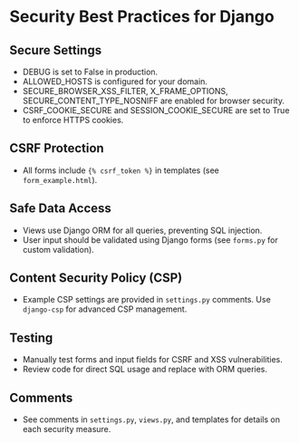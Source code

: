 # Security Best Practices for Django

## Secure Settings
- DEBUG is set to False in production.
- ALLOWED_HOSTS is configured for your domain.
- SECURE_BROWSER_XSS_FILTER, X_FRAME_OPTIONS, SECURE_CONTENT_TYPE_NOSNIFF are enabled for browser security.
- CSRF_COOKIE_SECURE and SESSION_COOKIE_SECURE are set to True to enforce HTTPS cookies.

## CSRF Protection
- All forms include `{% csrf_token %}` in templates (see `form_example.html`).

## Safe Data Access
- Views use Django ORM for all queries, preventing SQL injection.
- User input should be validated using Django forms (see `forms.py` for custom validation).

## Content Security Policy (CSP)
- Example CSP settings are provided in `settings.py` comments. Use `django-csp` for advanced CSP management.

## Testing
- Manually test forms and input fields for CSRF and XSS vulnerabilities.
- Review code for direct SQL usage and replace with ORM queries.

## Comments
- See comments in `settings.py`, `views.py`, and templates for details on each security measure.
